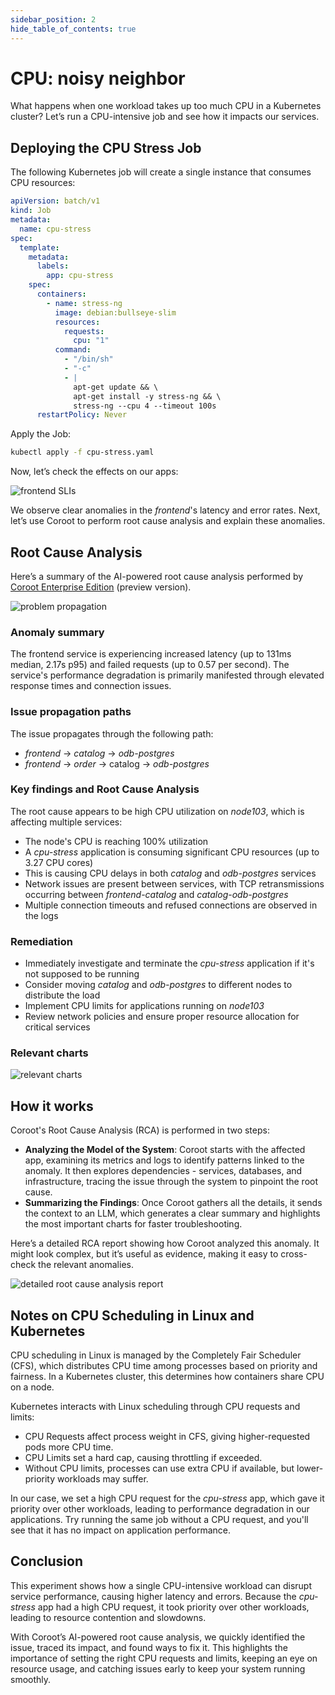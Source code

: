 ```yaml
---
sidebar_position: 2
hide_table_of_contents: true
---
```


# CPU: noisy neighbor

What happens when one workload takes up too much CPU in a Kubernetes cluster? 
Let’s run a CPU-intensive job and see how it impacts our services.

## Deploying the CPU Stress Job

The following Kubernetes job will create a single instance that consumes CPU resources:

```yaml
apiVersion: batch/v1
kind: Job
metadata:
  name: cpu-stress
spec:
  template:
    metadata:
      labels:
        app: cpu-stress
    spec:
      containers:
        - name: stress-ng
          image: debian:bullseye-slim
          resources:
            requests:
              cpu: "1"
          command:
            - "/bin/sh"
            - "-c"
            - |
              apt-get update && \
              apt-get install -y stress-ng && \
              stress-ng --cpu 4 --timeout 100s
      restartPolicy: Never
```

Apply the Job:

```bash
kubectl apply -f cpu-stress.yaml
```

Now, let’s check the effects on our apps:

<img alt="frontend SLIs" src="/img/failures/cpu-noisy-neighbor/frontend-slis.png" class="card w-1200"/> 

We observe clear anomalies in the _frontend_'s latency and error rates. 
Next, let’s use Coroot to perform root cause analysis and explain these anomalies.

## Root Cause Analysis

Here’s a summary of the AI-powered root cause analysis performed by [Coroot Enterprise Edition](https://coroot.com/editions/) (preview version).

<div class="card w-1200">

<img alt="problem propagation" src="/img/failures/cpu-noisy-neighbor/issue-propagation.png" class="w-1200"/> 

### Anomaly summary
The frontend service is experiencing increased latency (up to 131ms median, 2.17s p95) and failed requests (up to 0.57 per second). The service's performance degradation is primarily manifested through elevated response times and connection issues.

### Issue propagation paths
The issue propagates through the following path:

* _frontend_ → _catalog_ → _odb-postgres_
* _frontend_ → _order_ → catalog → _odb-postgres_

### Key findings and Root Cause Analysis

The root cause appears to be high CPU utilization on _node103_, which is affecting multiple services:

* The node's CPU is reaching 100% utilization
* A _cpu-stress_ application is consuming significant CPU resources (up to 3.27 CPU cores)
* This is causing CPU delays in both _catalog_ and _odb-postgres_ services
* Network issues are present between services, with TCP retransmissions occurring between _frontend_-_catalog_ and _catalog_-_odb-postgres_
* Multiple connection timeouts and refused connections are observed in the logs

### Remediation

* Immediately investigate and terminate the _cpu-stress_ application if it's not supposed to be running
* Consider moving _catalog_ and _odb-postgres_ to different nodes to distribute the load
* Implement CPU limits for applications running on _node103_
* Review network policies and ensure proper resource allocation for critical services

### Relevant charts

<img alt="relevant charts" src="/img/failures/cpu-noisy-neighbor/relevant-charts.png" class="w-1200"/>
</div>

## How it works

Coroot's Root Cause Analysis (RCA) is performed in two steps:

* **Analyzing the Model of the System**: Coroot starts with the affected app, examining its metrics and logs to identify 
patterns linked to the anomaly. It then explores dependencies - services, databases, and infrastructure, tracing the issue through 
the system to pinpoint the root cause.
* **Summarizing the Findings**: Once Coroot gathers all the details, it sends the context to an LLM, which generates a clear 
summary and highlights the most important charts for faster troubleshooting.

Here’s a detailed RCA report showing how Coroot analyzed this anomaly. 
It might look complex, but it’s useful as evidence, making it easy to cross-check the relevant anomalies.

<img alt="detailed root cause analysis report" src="/img/failures/cpu-noisy-neighbor/detailed-rca-report.png" class="card w-1200"/>

## Notes on CPU Scheduling in Linux and Kubernetes

CPU scheduling in Linux is managed by the Completely Fair Scheduler (CFS), which distributes CPU time among processes 
based on priority and fairness. In a Kubernetes cluster, this determines how containers share CPU on a node.

Kubernetes interacts with Linux scheduling through CPU requests and limits:

* CPU Requests affect process weight in CFS, giving higher-requested pods more CPU time.
* CPU Limits set a hard cap, causing throttling if exceeded.
* Without CPU limits, processes can use extra CPU if available, but lower-priority workloads may suffer.

In our case, we set a high CPU request for the _cpu-stress_ app, which gave it priority over other workloads, 
leading to performance degradation in our applications. 
Try running the same job without a CPU request, and you'll see that it has no impact on application performance.

## Conclusion

This experiment shows how a single CPU-intensive workload can disrupt service performance, causing higher latency and errors. 
Because the _cpu-stress_ app had a high CPU request, it took priority over other workloads, leading to resource contention and slowdowns.

With Coroot’s AI-powered root cause analysis, we quickly identified the issue, traced its impact, and found ways to fix it. 
This highlights the importance of setting the right CPU requests and limits, keeping an eye on resource usage, and 
catching issues early to keep your system running smoothly.



